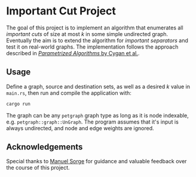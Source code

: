 # Important Cut Project

The goal of this project is to implement an algorithm that enumerates all _important 
cuts_ of size at most $k$ in some simple undirected graph. Eventually the aim is to
extend the algorithm for _important separators_ and test it on real-world graphs.
The implementation follows the approach described in
[_Parametrized Algorithms_ by Cygan et al.](https://doi.org/10.1007/978-3-319-21275-3).

## Usage

Define a graph, source and destination sets, as well as a desired $k$ value
in `main.rs`, then run and compile the application with:

```bash
cargo run
```

The graph can be any `petgraph` graph type as long as it is node indexable,
e.g. `petgraph::graph::UnGraph`. The program assumes that it's input is always
undirected, and node and edge weights are ignored.

## Acknowledgements

Special thanks to [Manuel Sorge](https://manyu.pro/)
for guidance and valuable feedback over the course of this project.
